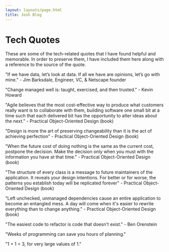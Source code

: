 ```yaml
---
layout: layouts/page.html
title: Josh Blog
---
```

# Tech Quotes

These are some of the tech-related quotes that I have found helpful and memorable. In order to preserve them, I have included them here along with a reference to the source of the quote.

"If we have data, let’s look at data. If all we have are opinions, let’s go with mine."​ - Jim Barksdale, ​Engineer, VC, & Netscape founder​

"Change managed well is​: taught​, exercised​, and then trusted​." - Kevin Howard

"Agile believes that the most cost-effective way to produce what customers really want is to collaborate with them, building software one small bit at a time such that each delivered bit has the opportunity to alter ideas about the next." - Practical Object-Oriented Design (book)

"Design is more the art of preserving changeability than it is the act of achieving perfection" - Practical Object-Oriented Design (book)

"When the future cost of doing nothing is the same as the current cost, postpone the decision. Make the decision only when you must with the information you have at that time." - Practical Object-Oriented Design (book)

"The structure of every class is a message to future maintainers of the application. It reveals your design intentions. For better or for worse, the patterns you establish today will be replicated forever" - Practical Object-Oriented Design (book)

"Left unchecked, unmanaged dependencies cause an entire application to become an entangled mess. A day will come when it's easier to rewrite everything than to change anything." - Practical Object-Oriented Design (book)

"The easiest code to refactor is code that doesn't exist." - Ben Orenstein

"Weeks of programming can save you hours of planning."

"1 + 1 = 3, for very large values of 1."
